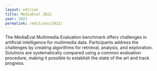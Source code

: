 ```yaml
---
layout: edition
title: MediaEval 2022
year: 2022
permalink: /editions/2022/
---
```


The MediaEval Multimedia Evaluation benchmark offers challenges in artificial intelligence for multimedia data. Participants address the challenges by creating algorithms for retrieval, analysis, and exploration. Solutions are systematically compared using a common evaluation procedure, making it possible to establish the state of the art and track progress.
